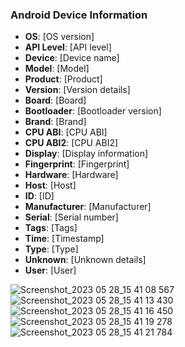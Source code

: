 ### Android Device Information
- **OS**: [OS version]
- **API Level**: [API level]
- **Device**: [Device name]
- **Model**: [Model]
- **Product**: [Product]
- **Version**: [Version details]
- **Board**: [Board]
- **Bootloader**: [Bootloader version]
- **Brand**: [Brand]
- **CPU ABI**: [CPU ABI]
- **CPU ABI2**: [CPU ABI2]
- **Display**: [Display information]
- **Fingerprint**: [Fingerprint]
- **Hardware**: [Hardware]
- **Host**: [Host]
- **ID**: [ID]
- **Manufacturer**: [Manufacturer]
- **Serial**: [Serial number]
- **Tags**: [Tags]
- **Time**: [Timestamp]
- **Type**: [Type]
- **Unknown**: [Unknown details]
- **User**: [User]


![Screenshot_2023 05 28_15 41 08 567](https://github.com/Asadullah-nadeem/Android_Device_Information/assets/88024587/43bc91d6-66c1-42f9-b4e0-73a1f5e99507)
![Screenshot_2023 05 28_15 41 13 430](https://github.com/Asadullah-nadeem/Android_Device_Information/assets/88024587/94a09f6e-9c81-46ec-8ada-f9819470ae59)
![Screenshot_2023 05 28_15 41 16 450](https://github.com/Asadullah-nadeem/Android_Device_Information/assets/88024587/11c2ced3-25a6-4777-86e4-5be41a32c805)
![Screenshot_2023 05 28_15 41 19 278](https://github.com/Asadullah-nadeem/Android_Device_Information/assets/88024587/96bc7df4-fbf4-45bb-9155-9a875ff6a8e8)
![Screenshot_2023 05 28_15 41 21 784](https://github.com/Asadullah-nadeem/Android_Device_Information/assets/88024587/4d9c7dad-8306-40dd-b5c9-2724536f8f2c)
